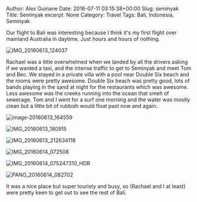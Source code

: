 Author: Alex Guinane
Date: 2016-07-11 03:15:38+00:00
Slug: seminyak
Title: Seminyak
excerpt: None
Category: Travel
Tags: Bali, Indonesia, Seminyak

Our flight to Bali was interesting because I think it's my first flight over mainland Australia in daytime. Just hours and hours of nothing.

![IMG_20160613_124037](/images/2016/2016-07-11-seminyak/img_20160613_124037.jpg)

Rachael was a little overwhelmed when we landed by all the drivers asking if we wanted a taxi, and the intense traffic to get to Seminyak and meet Tom and Bec. We stayed in a private villa with a pool near Double Six beach and the rooms were pretty awesome. Double Six beach was pretty good, lots of bands playing in the sand at night for the restaurants which was awesome. Less awesome was the creeks running into the ocean that smelt of sewerage. Tom and I went for a surf one morning and the water was mostly clean but a little bit of rubbish would float past now and again.

![image-20160613_164559](/images/2016/2016-07-11-seminyak/image-20160613_164559.jpg)

![IMG_20160613_180915](/images/2016/2016-07-11-seminyak/img_20160613_180915.jpg "Resteraunts on Double Six beach")

![IMG_20160613_212634118](/images/2016/2016-07-11-seminyak/img_20160613_212634118.jpg)

![IMG_20160614_072508](/images/2016/2016-07-11-seminyak/img_20160614_072508.jpg "Picture of the power lines because Rachael loves them")

![IMG_20160614_075247310_HDR](/images/2016/2016-07-11-seminyak/img_20160614_075247310_hdr.jpg)

![PANO_20160614_082702](/images/2016/2016-07-11-seminyak/pano_20160614_082702.jpg "Breakfast")

It was a nice place but super touristy and busy, so (Rachael and I at least) were pretty keen to get out to see the rest of Bali.
